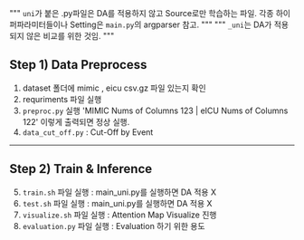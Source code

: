 """
`uni`가 붙은 .py파일은 DA를 적용하지 않고 Source로만 학습하는 파일.
각종 하이퍼파라미터들이나 Setting은 `main.py`의 argparser 참고.
"""
"""
`_uni`는 DA가 적용되지 않은 비교를 위한 것임.
"""

## Step 1) Data Preprocess
1) dataset 폴더에 mimic , eicu csv.gz 파일 있는지 확인
2) requriments 파일 실행
3) `preproc.py` 실행 'MIMIC Nums of Columns 123 | eICU Nums of Columns 122' 이렇게 출력되면 정상 실행.
4) `data_cut_off.py` : Cut-Off by Event
-------
## Step 2) Train & Inference 
5) `train.sh` 파일 실행 : main_uni.py를 실행하면 DA 적용 X 
6) `test.sh` 파일 실행 : main_uni.py를 실행하면 DA 적용 X 
7) `visualize.sh` 파일 실행 : Attention Map Visualize 진행
8) `evaluation.py` 파일 실행 : Evaluation 하기 위한 용도